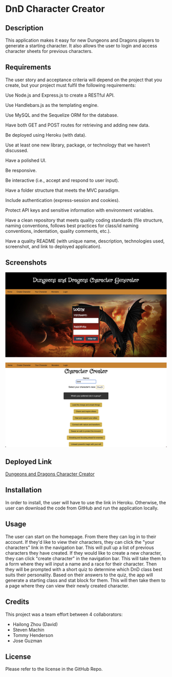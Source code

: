 # DnD Character Creator

## Description

This application makes it easy for new Dungeons and Dragons players to generate a starting character. It also allows the user to login and access character sheets for previous characters. 

## Requirements

The user story and acceptance criteria will depend on the project that you create, but your project must fulfil the following requirements:

Use Node.js and Express.js to create a RESTful API.

Use Handlebars.js as the templating engine.

Use MySQL and the Sequelize ORM for the database.

Have both GET and POST routes for retrieving and adding new data.

Be deployed using Heroku (with data).

Use at least one new library, package, or technology that we haven’t discussed.

Have a polished UI.

Be responsive.

Be interactive (i.e., accept and respond to user input).

Have a folder structure that meets the MVC paradigm.

Include authentication (express-session and cookies).

Protect API keys and sensitive information with environment variables.

Have a clean repository that meets quality coding standards (file structure, naming conventions, follows best practices for class/id naming conventions, indentation, quality comments, etc.).

Have a quality README (with unique name, description, technologies used, screenshot, and link to deployed application).

## Screenshots

![HomePage](<Screenshot 2023-11-07 at 3.38.14 PM.png>) 

![Character Creator Page](<Screenshot 2023-11-07 at 3.50.38 PM.png>)

## Deployed Link

[Dungeons and Dragons Character Creator](https://sleepy-meadow-76527-22ff3e4efa2a.herokuapp.com/)

## Installation

In order to install, the user will have to use the link in Heroku. Otherwise, the user can download the code from GitHub and run the application locally. 

## Usage

The user can start on the homepage. From there they can log in to their account. If they'd like to view their characters, they can click the "your characters" link in the navigation bar. This will pull up a list of previous characters they have created.
If they would like to create a new character, they can click "create character" in the navigation bar. 
This will take them to a form where they will input a name and a race for their character. Then they will be prompted with a short quiz to determine which DnD class best suits their personality. 
Based on their answers to the quiz, the app will generate a starting class and stat block for them. 
This will then take them to a page where they can view their newly created character. 

## Credits

This project was a team effort between 4 collaborators:
- Hailong Zhou (David) 
- Steven Machin
- Tommy Henderson
- Jose Guzman

## License

Please refer to the license in the GitHub Repo. 